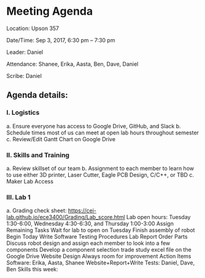 # Meeting Agenda

Location: Upson 357

Date/Time: Sep 3, 2017, 6:30 pm – 7:30 pm

Leader: Daniel

Attendance: Shanee, Erika, Aasta, Ben, Dave, Daniel

Scribe: Daniel

## Agenda details:

### I. Logistics
  a. Ensure everyone has access to Google Drive, GitHub, and Slack
  b. Schedule times most of us can meet at open lab hours throughout semester
  c. Review/Edit Gantt Chart on Google Drive

### II. Skills and Training
  a. Review skillset of our team
  b. Assignment to each member to learn how to use either 3D printer, Laser Cutter, Eagle PCB Design, C/C++, or TBD
  c. Maker Lab Access

### III. Lab 1
  a. Grading check sheet: https://cei-lab.github.io/ece3400/Grading/Lab_score.html
Lab open hours: Tuesday 1:30-6:00, Wednesday 4:30-6:30, and Thursday 1:00-3:00
Assign Remaining Tasks
Wait for lab to open on Tuesday
Finish assembly of robot
  Begin Today
Write Software
Testing Procedures
Lab Report
Order Parts
Discuss robot design and assign each member to look into a few components
Develop a component selection trade study excel file on the Google Drive
Website Design
Always room for improvement
Action Items
Software: Erika, Aasta, Shanee
Website+Report+Write Tests: Daniel, Dave, Ben
Skills this week: 
